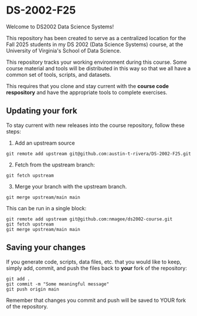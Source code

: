 # DS-2002-F25

Welcome to DS2002 Data Science Systems!

This repository has been created to serve as a centralized location for the Fall 2025 students in my DS 2002 (Data Science Systems) course, at the University of Virginia's School of Data Science.

This repository tracks your working environment during this course. Some course material
and tools will be distributed in this way so that we all have a common set of tools, scripts, and datasets.

This requires that you clone and stay current with the **course code respository** and have the appropriate
tools to complete exercises. 

## Updating your fork 

To stay current with new releases into the course repository, follow these steps:

1. Add an upstream source
```
git remote add upstream git@github.com:austin-t-rivera/DS-2002-F25.git
```
2. Fetch from the upstream branch:
```
git fetch upstream
```
3. Merge your branch with the upstream branch.
```
git merge upstream/main main
```

This can be run in a single block:
```
git remote add upstream git@github.com:nmagee/ds2002-course.git
git fetch upstream
git merge upstream/main main
```

## Saving your changes

If you generate code, scripts, data files, etc. that you would like to keep, simply add, commit, and push
the files back to **your** fork of the repository:
```
git add .
git commit -m "Some meaningful message"
git push origin main
```

Remember that changes you commit and push will be saved to YOUR fork of the repository.

